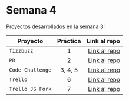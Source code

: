 # Semana 4 

Proyectos desarrollados en la semana 3:

| Proyecto | Práctica | Link al repo |
| ------------- |:-------------:| -----:|
|`fizzbuzz`|1|[Link al repo](https://github.com/CesarMezaB/Fizzbuzz)|
|`PR`|2|[Link al repo](https://github.com/CesarMezaB/fizzbuzzColaboracion)|
|`Code Challenge`|3, 4, 5|[Link al repo](https://github.com/CesarMezaB/CodeChallenge)|
|`Trello`|6|[Link al repo](https://github.com/CesarMezaB/Trello)|
|`Trello JS Fork`|7|[Link al repo](https://github.com/CesarMezaB/trello-fork)|
